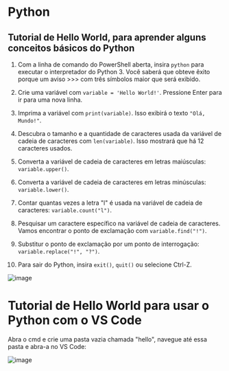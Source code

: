 # Python
## Tutorial de Hello World, para aprender alguns conceitos básicos do Python

1) Com a linha de comando do PowerShell aberta, insira `python` para executar o interpretador do Python 3. Você saberá que obteve êxito porque um aviso >>> com três símbolos maior que será exibido.

2) Crie uma variável com `variable = 'Hello World!'`. Pressione Enter para ir para uma nova linha.

3) Imprima a variável com `print(variable)`. Isso exibirá o texto `"Olá, Mundo!"`.

4) Descubra o tamanho e a quantidade de caracteres usada da variável de cadeia de caracteres com `len(variable)`. Isso mostrará que há 12 caracteres usados.

5) Converta a variável de cadeia de caracteres em letras maiúsculas: `variable.upper()`.

6) Converta a variável de cadeia de caracteres em letras minúsculas: `variable.lower()`.

7) Contar quantas vezes a letra "l" é usada na variável de cadeia de caracteres: `variable.count("l")`.
 
8) Pesquisar um caractere específico na variável de cadeia de caracteres. Vamos encontrar o ponto de exclamação com `variable.find("!")`.

9) Substitur o ponto de exclamação por um ponto de interrogação: `variable.replace("!", "?")`. 

10) Para sair do Python, insira `exit()`, `quit()` ou selecione Ctrl-Z.

![image](https://user-images.githubusercontent.com/89918957/144112304-d97cebf1-36ce-4a6b-9db2-717d927211f4.png)

# Tutorial de Hello World para usar o Python com o VS Code

Abra o cmd e crie uma pasta vazia chamada "hello", navegue até essa pasta e abra-a no VS Code:

![image](https://user-images.githubusercontent.com/89918957/144117499-144f6e4e-3c54-4d03-b37a-3ece6dde2128.png)


